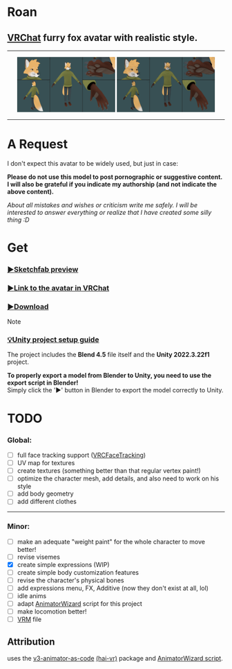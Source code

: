 # **Roan**

## [VRChat](https://hello.vrchat.com/) furry fox avatar with realistic style.
___
<div style="text-align: center;">
  <img src="Gallery/Roan%20shaded.png" alt="Roan shaded" width="45%">
  <img src="Gallery/Roan%20mesh.png" alt="Roan mesh" width="45%">
</div>

___

# А Request
I don't expect this avatar to be widely used, but just in case:

**Please do not use this model to post pornographic or suggestive content.<br/>
I will also be grateful if you indicate my authorship (and not indicate the above content).**

*About all mistakes and wishes or criticism write me safely. I will be interested to answer everything or realize that I have created some silly thing :D*

# Get

### [:arrow_forward:Sketchfab preview](https://skfb.ly/pAzHI)

### [:arrow_forward:Link to the avatar in VRChat](https://vrchat.com/home/avatar/avtr_2a8b73c0-5a67-499c-b3f3-67398d269035)

### [:arrow_forward:Download](https://github.com/strakacher21/Roan/archive/refs/heads/main.zip)
> [!NOTE] 
>### [:bulb:Unity project setup guide](Unity-setup.md)
>The project includes the **Blend 4.5** file itself and the **Unity 2022.3.22f1** project.
>
>**To properly export a model from Blender to Unity, you need to use the export script in Blender!**</br>
>Simply click the '▶' button in Blender to export the model correctly to Unity.

# TODO
### Global:
- [ ] full face tracking support ([VRCFaceTracking](https://docs.vrcft.io/docs/intro))
- [ ] UV map for textures
- [ ] сreate textures (something better than that regular vertex paint!)
- [ ] optimize the character mesh, add details, and also need to work on his style
- [ ] add body geometry
- [ ] add different clothes
___

### Minor:
- [ ] make an adequate "weight paint" for the whole character to move better!
- [ ] revise visemes
- [x] create simple expressions (WIP)
- [ ] create simple body customization features
- [ ] revise the character's physical bones
- [ ] add expressions menu, FX, Additive (now they don't exist at all, lol)
- [ ] idle anims
- [ ] adapt [AnimatorWizard](https://github.com/strakacher21/Roan/blob/main/Roan%20unity%20project/Assets/scripts/AnimatorWizard.cs) script for this project
- [ ] make locomotion better!
- [ ] [VRM](https://vrm.dev/en/vrm/vrm_about/) file

## Attribution
uses the [v3-animator-as-code](https://github.com/hai-vr/av3-animator-as-code) [(hai-vr)](https://github.com/hai-vr) package and [AnimatorWizard script](https://github.com/strakacher21/vrcfox-2.3_body_and_cloth_edition/blob/main/vrcfox%20unity%20project%20(B%26C)/Assets/scripts/AnimatorWizard.cs).
